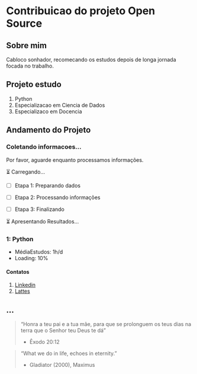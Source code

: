 # __Contribuicao do projeto Open Source__

## Sobre mim
Cabloco sonhador, recomecando os estudos depois de longa jornada focada no trabalho.

## Projeto estudo
1. Python
2.  Especializacao em Ciencia de Dados
3.  Especializaco em Docencia

## Andamento do Projeto 

### Coletando informacoes...

Por favor, aguarde enquanto processamos informações.

⏳ Carregando... 

- [ ] Etapa 1: Preparando dados
- [ ] Etapa 2: Processando informações
- [ ] Etapa 3: Finalizando


⏳ Apresentando Resultados... 

### 1: Python
- MédiaEstudos: 1h/d
- Loading: 10%

#### Contatos

1. [Linkedin](https://www.linkedin.com/in/tanuris-pina-436680264/)
2. [Lattes](https://wwws.cnpq.br/cvlattesweb/PKG_MENU.menu?f_cod=D18A58AAF31257974D4DF3729D6A51FF#)

##  ...
> “Honra a teu pai e a tua mãe, para que se prolonguem os teus dias na terra que o Senhor teu Deus te dá” 
> - Êxodo 20:12

> “What we do in life, echoes in eternity.” 
> - Gladiator (2000), Maximus
